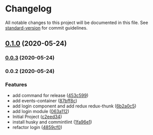 # Changelog

All notable changes to this project will be documented in this file. See [standard-version](https://github.com/conventional-changelog/standard-version) for commit guidelines.

## [0.1.0](https://github.com/Alver23/app-mobile-cafeto/compare/v0.0.3...v0.1.0) (2020-05-24)

### [0.0.3](https://github.com/Alver23/app-mobile-cafeto/compare/v0.0.2...v0.0.3) (2020-05-24)

### 0.0.2 (2020-05-24)


### Features

* add command for release ([453c599](https://github.com/Alver23/app-mobile-cafeto/commit/453c59916a444dfa8fa204f3d995a5eb19dcc57d))
* add events-container ([87bff8c](https://github.com/Alver23/app-mobile-cafeto/commit/87bff8ccdf0d8da061915e520312f802bef71e6b))
* add login component and add redux redux-thunk ([6b2a0c5](https://github.com/Alver23/app-mobile-cafeto/commit/6b2a0c560bbe161e307f691f49d0a3e3cff24a0a))
* add login module ([063a112](https://github.com/Alver23/app-mobile-cafeto/commit/063a112db6f2fcc5871135db39534fa9a72e8660))
* Initial Project ([c2eed34](https://github.com/Alver23/app-mobile-cafeto/commit/c2eed34c149143a41131d3d3b0a7e60320e56f90))
* install husky and commintlint ([1fa96e1](https://github.com/Alver23/app-mobile-cafeto/commit/1fa96e17094de9f7b1fe0aab8155eabf869f9df3))
* refactor login ([4859cf0](https://github.com/Alver23/app-mobile-cafeto/commit/4859cf0fec7e000dcfc62e3e40e39ab3bffa2642))

